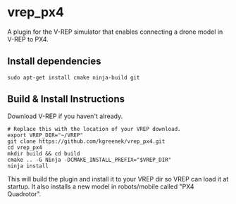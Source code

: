 # vrep_px4

A plugin for the V-REP simulator that enables connecting a drone model in V-REP to PX4.

## Install dependencies

    sudo apt-get install cmake ninja-build git

## Build & Install Instructions

Download V-REP if you haven't already.

    # Replace this with the location of your VREP download.
    export VREP_DIR="~/VREP"
    git clone https://github.com/kgreenek/vrep_px4.git
    cd vrep_px4
    mkdir build && cd build
    cmake .. -G Ninja -DCMAKE_INSTALL_PREFIX="$VREP_DIR"
    ninja install

This will build the plugin and install it to your VREP dir so VREP can load it at startup. It also installs a new model in robots/mobile called "PX4 Quadrotor".
